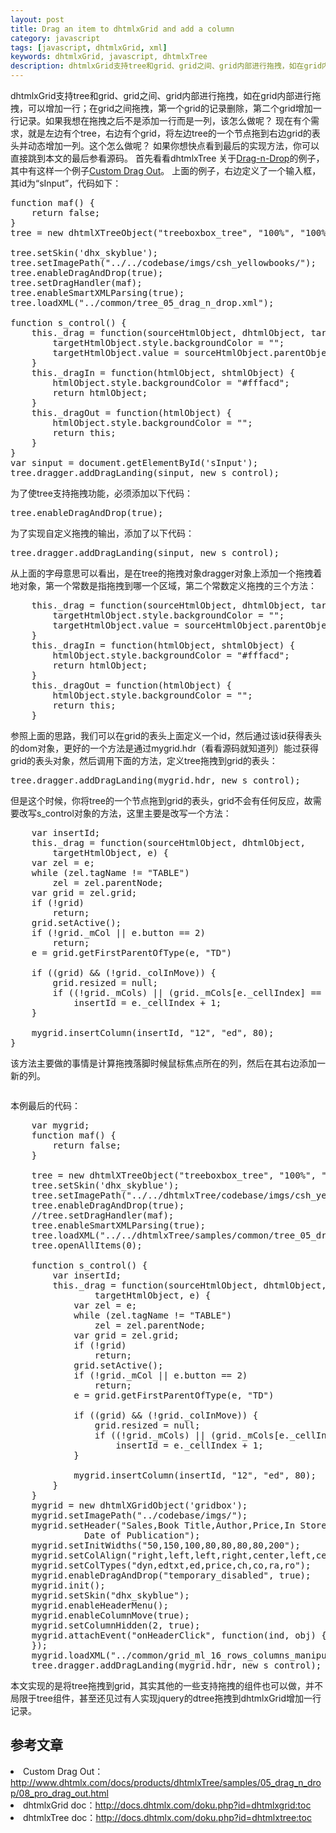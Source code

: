 ```yaml
---
layout: post
title: Drag an item to dhtmlxGrid and add a column
category: javascript
tags: [javascript, dhtmlxGrid, xml]
keywords: dhtmlxGrid, javascript, dhtmlxTree
description: dhtmlxGrid支持tree和grid、grid之间、grid内部进行拖拽，如在grid内部进行拖拽，可以增加一行；在grid之间拖拽，第一个grid的记录删除，第二个grid增加一行记录。如果我想在拖拽之后不是添加一行而是一列，该怎么做呢？现在有个需求，就是左边有个tree，右边有个grid，将左边tree的一个节点拖到右边grid的表头并动态增加一列。这个怎么做呢？
---
```


dhtmlxGrid支持tree和grid、grid之间、grid内部进行拖拽，如在grid内部进行拖拽，可以增加一行；在grid之间拖拽，第一个grid的记录删除，第二个grid增加一行记录。如果我想在拖拽之后不是添加一行而是一列，该怎么做呢？
现在有个需求，就是左边有个tree，右边有个grid，将左边tree的一个节点拖到右边grid的表头并动态增加一列。这个怎么做呢？
如果你想快点看到最后的实现方法，你可以直接跳到本文的最后参看源码。
首先看看dhtmlxTree 关于<a href="http://www.dhtmlx.com/docs/products/dhtmlxGrid/samples/05_drag_n_drop/">Drag-n-Drop</a>的例子，其中有这样一个例子<a href="http://www.dhtmlx.com/docs/products/dhtmlxTree/samples/05_drag_n_drop/08_pro_drag_out.html">Custom Drag Out</a>。
上面的例子，右边定义了一个输入框，其id为“sInput”，代码如下：
<pre escaped="true" lang="javascript" line="1">function maf() {
    return false;
}
tree = new dhtmlXTreeObject("treeboxbox_tree", "100%", "100%", 0);

tree.setSkin('dhx_skyblue');
tree.setImagePath("../../codebase/imgs/csh_yellowbooks/");
tree.enableDragAndDrop(true);
tree.setDragHandler(maf);
tree.enableSmartXMLParsing(true);
tree.loadXML("../common/tree_05_drag_n_drop.xml");

function s_control() {
    this._drag = function(sourceHtmlObject, dhtmlObject, targetHtmlObject) {
        targetHtmlObject.style.backgroundColor = "";
        targetHtmlObject.value = sourceHtmlObject.parentObject.label;
    }
    this._dragIn = function(htmlObject, shtmlObject) {
        htmlObject.style.backgroundColor = "#fffacd";
        return htmlObject;
    }
    this._dragOut = function(htmlObject) {
        htmlObject.style.backgroundColor = "";
        return this;
    }
}
var sinput = document.getElementById('sInput');
tree.dragger.addDragLanding(sinput, new s_control);
</pre>

为了使tree支持拖拽功能，必须添加以下代码：
<pre escaped="true" lang="javascript" line="1">tree.enableDragAndDrop(true);</pre>

为了实现自定义拖拽的输出，添加了以下代码：
<pre escaped="true" lang="javascript" line="1">tree.dragger.addDragLanding(sinput, new s_control);</pre>

从上面的字母意思可以看出，是在tree的拖拽对象dragger对象上添加一个拖拽着地对象，第一个常数是指拖拽到哪一个区域，第二个常数定义拖拽的三个方法：
<pre escaped="true" lang="javascript" line="1">    this._drag = function(sourceHtmlObject, dhtmlObject, targetHtmlObject) {
        targetHtmlObject.style.backgroundColor = "";
        targetHtmlObject.value = sourceHtmlObject.parentObject.label;
    }
    this._dragIn = function(htmlObject, shtmlObject) {
        htmlObject.style.backgroundColor = "#fffacd";
        return htmlObject;
    }
    this._dragOut = function(htmlObject) {
        htmlObject.style.backgroundColor = "";
        return this;
    }
</pre>

参照上面的思路，我们可以在grid的表头上面定义一个id，然后通过该id获得表头的dom对象，更好的一个方法是通过mygrid.hdr（看看源码就知道列）能过获得grid的表头对象，然后调用下面的方法，定义tree拖拽到grid的表头：
<pre escaped="true" lang="javascript" line="1">tree.dragger.addDragLanding(mygrid.hdr, new s_control);</pre>

但是这个时候，你将tree的一个节点拖到grid的表头，grid不会有任何反应，故需要改写s_control对象的方法，这里主要是改写一个方法：

<pre escaped="true" lang="javascript" line="1">
	var insertId;
	this._drag = function(sourceHtmlObject, dhtmlObject,
		targetHtmlObject, e) {
	var zel = e;
	while (zel.tagName != "TABLE")
		zel = zel.parentNode;
	var grid = zel.grid;
	if (!grid)
		return;
	grid.setActive();
	if (!grid._mCol || e.button == 2)
		return;
	e = grid.getFirstParentOfType(e, "TD")

	if ((grid) &amp;&amp; (!grid._colInMove)) {
		grid.resized = null;
		if ((!grid._mCols) || (grid._mCols[e._cellIndex] == "true"))
			insertId = e._cellIndex + 1;
	}

	mygrid.insertColumn(insertId, "12", "ed", 80);
}
</pre>
该方法主要做的事情是计算拖拽落脚时候鼠标焦点所在的列，然后在其右边添加一新的列。
<div class="pic">
<img class="aligncenter" title="QQ20110724211631" src="http://jc-resource.qiniudn.com/images/2011/07/QQ20110724211631.png" alt="" />
</div>

本例最后的代码：
<pre escaped="true" lang="javascript" line="1">
	var mygrid;
	function maf() {
		return false;
	}

	tree = new dhtmlXTreeObject("treeboxbox_tree", "100%", "100%", 0);
	tree.setSkin('dhx_skyblue');
	tree.setImagePath("../../dhtmlxTree/codebase/imgs/csh_yellowbooks/");
	tree.enableDragAndDrop(true);
	//tree.setDragHandler(maf);
	tree.enableSmartXMLParsing(true);
	tree.loadXML("../../dhtmlxTree/samples/common/tree_05_drag_n_drop.xml")
	tree.openAllItems(0);

	function s_control() {
		var insertId;
		this._drag = function(sourceHtmlObject, dhtmlObject,
				targetHtmlObject, e) {
			var zel = e;
			while (zel.tagName != "TABLE")
				zel = zel.parentNode;
			var grid = zel.grid;
			if (!grid)
				return;
			grid.setActive();
			if (!grid._mCol || e.button == 2)
				return;
			e = grid.getFirstParentOfType(e, "TD")

			if ((grid) && (!grid._colInMove)) {
				grid.resized = null;
				if ((!grid._mCols) || (grid._mCols[e._cellIndex] == "true"))
					insertId = e._cellIndex + 1;
			}

			mygrid.insertColumn(insertId, "12", "ed", 80);
		}
	}
	mygrid = new dhtmlXGridObject('gridbox');
	mygrid.setImagePath("../codebase/imgs/");
	mygrid.setHeader("Sales,Book Title,Author,Price,In Store,Shipping,Bestseller,
              Date of Publication");
	mygrid.setInitWidths("50,150,100,80,80,80,80,200");
	mygrid.setColAlign("right,left,left,right,center,left,center,center");
	mygrid.setColTypes("dyn,edtxt,ed,price,ch,co,ra,ro");
	mygrid.enableDragAndDrop("temporary_disabled", true);
	mygrid.init();
	mygrid.setSkin("dhx_skyblue");
	mygrid.enableHeaderMenu();
	mygrid.enableColumnMove(true);
	mygrid.setColumnHidden(2, true);
	mygrid.attachEvent("onHeaderClick", function(ind, obj) {
	});
	mygrid.loadXML("../common/grid_ml_16_rows_columns_manipulations.xml");
	tree.dragger.addDragLanding(mygrid.hdr, new s_control);
</pre>
本文实现的是将tree拖拽到grid，其实其他的一些支持拖拽的组件也可以做，并不局限于tree组件，甚至还见过有人实现jquery的dtree拖拽到dhtmlxGrid增加一行记录。

<h2>参考文章</h2>
<li>
Custom Drag Out：<a href="http://www.dhtmlx.com/docs/products/dhtmlxTree/samples/05_drag_n_drop/08_pro_drag_out.html" target="_blank">http://www.dhtmlx.com/docs/products/dhtmlxTree/samples/05_drag_n_drop/08_pro_drag_out.html</a>
</li>
<li>dhtmlxGrid doc：<a href="http://docs.dhtmlx.com/doku.php?id=dhtmlxgrid:toc" target="_blank">http://docs.dhtmlx.com/doku.php?id=dhtmlxgrid:toc</a>
</li>
<li>dhtmlxTree doc：<a href="http://docs.dhtmlx.com/doku.php?id=dhtmlxtree:toc" target="_blank">http://docs.dhtmlx.com/doku.php?id=dhtmlxtree:toc</a>
</li>
